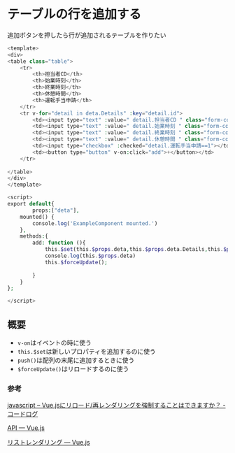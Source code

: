 # テーブルの行を追加する

追加ボタンを押したら行が追加されるテーブルを作りたい

```php
<template>
<div>
<table class="table">
    <tr>
        <th>担当者CD</th>
        <th>始業時刻</th>
        <th>終業時刻</th>
        <th>休憩時間</th>
        <th>運転手当申請</th>
    </tr>
    <tr v-for="detail in deta.Details" :key="detail.id">
        <td><input type="text" :value=" detail.担当者CD " class="form-control-sm col-auto"></td>
        <td><input type="text" :value=" detail.始業時刻 " class="form-control-sm col-auto"></td>
        <td><input type="text" :value=" detail.終業時刻 " class="form-control-sm col-auto"></td>
        <td><input type="text" :value=" detail.休憩時間 " class="form-control-sm col-auto"></td>
        <td><input type="checkbox" :checked="detail.運転手当申請==1"></td>
        <td><button type="button" v-on:click="add">+</button></td>
    </tr>
    
</table>
</div>
</template>

<script>
export default{
        props:["deta"],
    mounted() {
        console.log('ExampleComponent mounted.')
    },
    methods:{
        add: function (){
            this.$set(this.$props.deta,this.$props.deta.Details,this.$props.deta.Details.push({}))
            console.log(this.$props.deta)
            this.$forceUpdate();
            
        }
    }
};

</script>
```

## 概要

- `v-on`はイベントの時に使う
- `this.$set`は新しいプロパティを追加するのに使う
- `push()`は配列の末尾に追加するときに使う
- `$forceUpdate()`はリロードするのに使う

### 参考

[javascript – Vue\.jsにリロード/再レンダリングを強制することはできますか？ \- コードログ](https://codeday.me/jp/qa/20190120/153825.html)

[API — Vue\.js](https://jp.vuejs.org/v2/api/#Vue-set)

[リストレンダリング — Vue\.js](https://jp.vuejs.org/v2/guide/list.html#%E3%82%AA%E3%83%96%E3%82%B8%E3%82%A7%E3%82%AF%E3%83%88%E3%81%AE%E5%A4%89%E6%9B%B4%E6%A4%9C%E5%87%BA%E3%81%AE%E6%B3%A8%E6%84%8F)